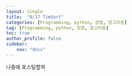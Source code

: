 ```yaml
---
layout: single
title:  "8/17 TimSort"
categories: [Programming, python, 정렬, 알고리즘]
tag: [Programming, python, 정렬, 알고리즘]
toc: true
author_profile: false
sidebar:
    nav: "docs"
---
```




 나중에 포스팅할꺼